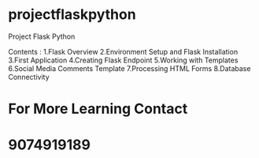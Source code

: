 # projectflaskpython
Project Flask Python


Contents :
1.Flask Overview
2.Environment Setup and Flask Installation
3.First Application
4.Creating Flask Endpoint
5.Working with Templates
6.Social Media Comments Template
7.Processing HTML Forms
8.Database Connectivity

# For More Learning Contact
# 9074919189
